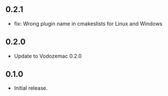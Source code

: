 ## 0.2.1

- fix: Wrong plugin name in cmakeslists for Linux and Windows

## 0.2.0

- Update to Vodozemac 0.2.0

## 0.1.0

- Initial release.
